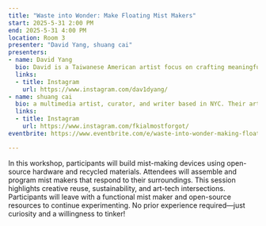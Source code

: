 ```yaml
---
title: "Waste into Wonder: Make Floating Mist Makers"
start: 2025-5-31 2:00 PM
end: 2025-5-31 4:00 PM
location: Room 3
presenter: "David Yang, shuang cai"
presenters:
- name: David Yang
  bio: David is a Taiwanese American artist focus on crafting meaningful, joyful experiences that reveal the subtle ways people connect and communicate.
  links:
  - title: Instagram
    url: https://www.instagram.com/dav1dyang/
- name: shuang cai
  bio: a multimedia artist, curator, and writer based in NYC. Their art practices focus on logics, interactions, and humor. Their curatorial works aim to bring forth the power of interconnectedness and diverse voices across communities. They hold a Bachelor’s degree from Bard College double majoring in Computer Science and Studio Art and a Master’s from New York University Interactive Telecommunication Program(ITP).
  links:
  - title: Instagram
    url: https://www.instagram.com/fkialmostforgot/
eventbrite: https://www.eventbrite.com/e/waste-into-wonder-making-floating-mist-makers-ohs2025-tickets-1273017392289?utm-campaign=social&utm-content=attendeeshare&utm-medium=discovery&utm-term=listing&utm-source=wsa&aff=ebdsshwebmobile

---
```


In this workshop, participants will build mist-making devices using open-source hardware and recycled materials. Attendees will assemble and program mist makers that respond to their surroundings. This session highlights creative reuse, sustainability, and art-tech intersections. Participants will leave with a functional mist maker and open-source resources to continue experimenting. No prior experience required—just curiosity and a willingness to tinker!
